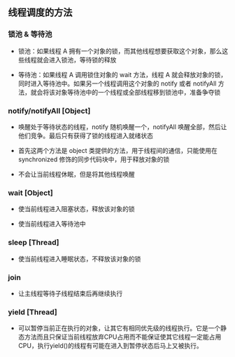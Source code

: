 ## 线程调度的方法

### 锁池 & 等待池

- 锁池：如果线程 A 拥有一个对象的锁，而其他线程想要获取这个对象，那么这些线程就会进入锁池，等待锁的释放

- 等待池：如果线程 A 调用锁住对象的 wait 方法，线程 A 就会释放对象的锁，同时进入等待池中。如果另一个线程调用这个对象的 notify 或者 notifyAll 方法，就会将该对象等待池中的一个线程或全部线程移到锁池中，准备争夺锁

### notify/notifyAll [Object]

- 唤醒处于等待状态的线程，notify 随机唤醒一个，notifyAll 唤醒全部，然后让他们竞争。最后只有获得了锁的线程进入就绪状态

- 首先这两个方法是 object 类提供的方法，用于线程间的通信，只能使用在 synchronized 修饰的同步代码块中，用于释放对象的锁

- 不会让当前线程休眠，但是将其他线程唤醒

### wait [Object]

- 使当前线程进入阻塞状态，释放该对象的锁

- 使当前线程进入等待池中

### sleep [Thread]

- 使当前线程进入睡眠状态，不释放该对象的锁

### join 

- 让主线程等待子线程结束后再继续执行

### yield [Thread]

- 可以暂停当前正在执行的对象，让其它有相同优先级的线程执行。它是一个静态方法而且只保证当前线程放弃CPU占用而不能保证使其它线程一定能占用CPU，执行yield()的线程有可能在进入到暂停状态后马上又被执行。
